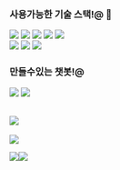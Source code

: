 
### 사용가능한 기술 스택!@ 👋
<!-- ## 굵기 -->


<div>
	<img src="https://img.shields.io/badge/Python-007396?style=flat&logo=python&logoColor=white" />
	<img src="https://img.shields.io/badge/HTML5-E34F26?style=flat&logo=HTML5&logoColor=white" />
	<img src="https://img.shields.io/badge/CSS3-1572B6?style=flat&logo=CSS3&logoColor=white" />
	<img src="https://img.shields.io/badge/C-A8B9CC?style=flat&logo=C&logoColor=white" />
	<img src="https://img.shields.io/badge/csharp-512BD4?style=flat&logo=csharp&logoColor=white" /><br>
	<img src="https://img.shields.io/badge/javascript-F7DF1E?style=flat&logo=javascript&logoColor=white" />
	<img src="https://img.shields.io/badge/mysql-4479A1?style=flat&logo=mysql&logoColor=white" />
	<img src="https://img.shields.io/badge/intellijidea-000000?style=flat&logo=intellijidea&logoColor=white" />
	
</div>

### 만들수있는 챗봇!@
<div>
	<img src="https://img.shields.io/badge/kakao-FFCD00?style=flat&logo=kakao&logoColor=white" />
	<img src="https://img.shields.io/badge/naver-03C75A?style=flat&logo=naver&logoColor=white" />
</div>

<br>

<img src="https://github-readme-stats.vercel.app/api/top-langs/?username=SangHa000&layout=compact"><br><br>
<img src="https://github-readme-stats.vercel.app/api?username=SangHa000&show_icons=true&theme=noctis_minimus">

<a href="https://www.xn--9d0bq20ahye9sc8rchu5b.kr/index_uw">
	<img src="https://img.shields.io/badge/COMPANY-%23121011?style=for-the-badge"><img src="https://img.shields.io/badge/Groom IDE-%233DC8B4?style=for-the-badge">
</a>
